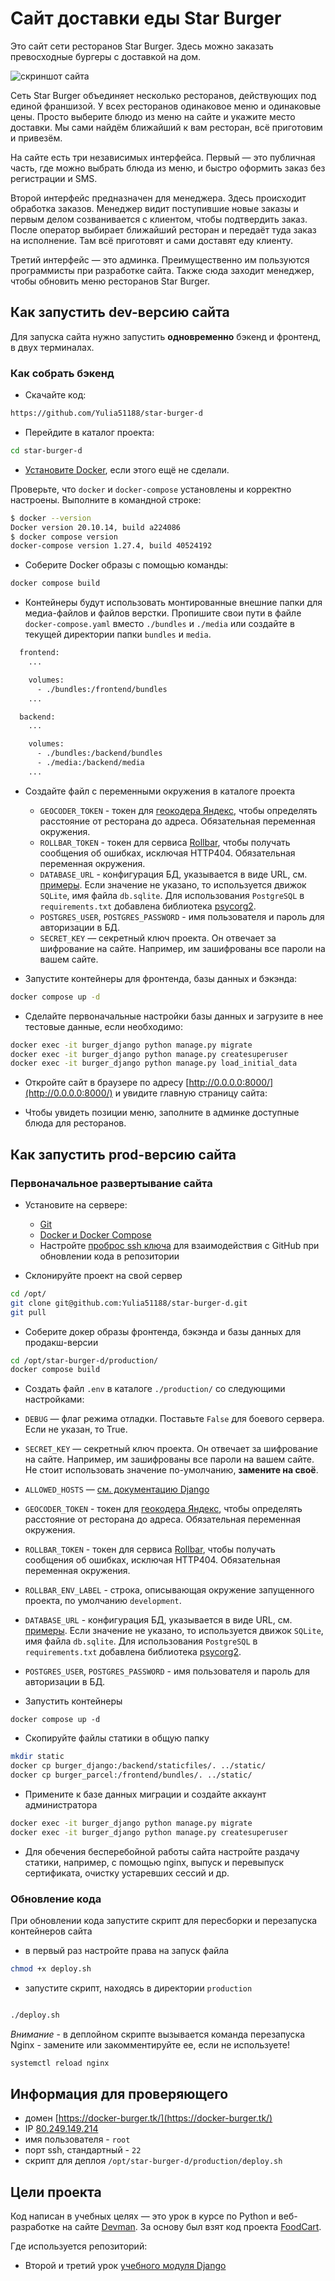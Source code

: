 # Сайт доставки еды Star Burger

Это сайт сети ресторанов Star Burger. Здесь можно заказать превосходные бургеры с доставкой на дом.

![скриншот сайта](https://dvmn.org/filer/canonical/1594651635/686/)


Сеть Star Burger объединяет несколько ресторанов, действующих под единой франшизой. У всех ресторанов одинаковое меню и одинаковые цены. Просто выберите блюдо из меню на сайте и укажите место доставки. Мы сами найдём ближайший к вам ресторан, всё приготовим и привезём.

На сайте есть три независимых интерфейса. Первый — это публичная часть, где можно выбрать блюда из меню, и быстро оформить заказ без регистрации и SMS.

Второй интерфейс предназначен для менеджера. Здесь происходит обработка заказов. Менеджер видит поступившие новые заказы и первым делом созванивается с клиентом, чтобы подтвердить заказ. После оператор выбирает ближайший ресторан и передаёт туда заказ на исполнение. Там всё приготовят и сами доставят еду клиенту.

Третий интерфейс — это админка. Преимущественно им пользуются программисты при разработке сайта. Также сюда заходит менеджер, чтобы обновить меню ресторанов Star Burger.

## Как запустить dev-версию сайта

Для запуска сайта нужно запустить **одновременно** бэкенд и фронтенд, в двух терминалах.

### Как собрать бэкенд

- Скачайте код:
```sh
https://github.com/Yulia51188/star-burger-d
```

- Перейдите в каталог проекта:
```sh
cd star-burger-d
```

- [Установите Docker](https://docs.docker.com/engine/install/), если этого ещё не сделали.

Проверьте, что `docker` и `docker-compose` установлены и корректно настроены. Выполните в командной строке:
```sh
$ docker --version
Docker version 20.10.14, build a224086
$ docker compose version
docker-compose version 1.27.4, build 40524192
```

- Соберите Docker образы с помощью команды:
```sh
docker compose build
```

- Контейнеры будут использовать монтированные внешние папки для медиа-файлов и файлов верстки. Пропишите свои пути в файле `docker-compose.yaml`  вместо `./bundles` и `./media` или создайте в текущей директории папки `bundles` и `media`.

```sh
  frontend:
    ...

    volumes:
      - ./bundles:/frontend/bundles
    ...

  backend:
    ...

    volumes:
      - ./bundles:/backend/bundles
      - ./media:/backend/media
    ...
```

- Создайте файл с переменными окружения в каталоге проекта

  - `GEOCODER_TOKEN` - токен для [геокодера Яндекс](https://developer.tech.yandex.ru/services/), чтобы определять расстояние от ресторана до адреса. Обязательная переменная окружения.
  - `ROLLBAR_TOKEN` - токен для сервиса [Rollbar](https://rollbar.com/), чтобы получать сообщения об ошибках, исключая HTTP404. Обязательная переменная окружения.
  - `DATABASE_URL` - конфигурация БД, указывается в виде URL, см. [примеры](https://github.com/jacobian/dj-database-url#id7). Если значение не указано, то используется движок `SQLite`, имя файла `db.sqlite`. Для использования `PostgreSQL` в `requirements.txt` добавлена библиотека [psycorg2](https://pypi.org/project/psycopg2/).
  - `POSTGRES_USER`, `POSTGRES_PASSWORD` - имя пользователя и пароль для авторизации в БД.
  - `SECRET_KEY` — секретный ключ проекта. Он отвечает за шифрование на сайте. Например, им зашифрованы все пароли на вашем сайте.

- Запустите контейнеры для фронтенда, базы данных и бэкэнда:

```sh
docker compose up -d
```

- Сделайте первоначальные настройки базы данных и загрузите в нее тестовые данные, если необходимо:

```sh
docker exec -it burger_django python manage.py migrate
docker exec -it burger_django python manage.py createsuperuser
docker exec -it burger_django python manage.py load_initial_data
```

- Откройте сайт в браузере по адресу [http://0.0.0.0:8000/](http://0.0.0.0:8000/) и увидите главную страницу сайта:


- Чтобы увидеть позиции меню, заполните в админке доступные блюда для ресторанов.


## Как запустить prod-версию сайта

### Первоначальное развертывание сайта

- Установите на сервере:
    - [Git](https://github.com/git-guides/install-git)
    - [Docker и Docker Compose](https://docs.docker.com/engine/install/)
    - Настройте [проброс ssh ключа](https://docs.github.com/en/developers/overview/using-ssh-agent-forwarding) для взаимодействия с GitHub при обновлении кода  в репозитории

- Склонируйте проект на свой сервер

```sh
cd /opt/
git clone git@github.com:Yulia51188/star-burger-d.git
git pull
```

- Соберите докер образы фронтенда, бэкэнда и базы данных для продакш-версии

```sh
cd /opt/star-burger-d/production/
docker compose build

```

- Создать файл `.env` в каталоге `./production/` со следующими настройками:

- `DEBUG` — флаг режима отладки. Поставьте `False` для боевого сервера. Если не указан, то True.
- `SECRET_KEY` — секретный ключ проекта. Он отвечает за шифрование на сайте. Например, им зашифрованы все пароли на вашем сайте. Не стоит использовать значение по-умолчанию, **замените на своё**.
- `ALLOWED_HOSTS` — [см. документацию Django](https://docs.djangoproject.com/en/3.1/ref/settings/#allowed-hosts)
- `GEOCODER_TOKEN` - токен для [геокодера Яндекс](https://developer.tech.yandex.ru/services/), чтобы определять расстояние от ресторана до адреса. Обязательная переменная окружения.
- `ROLLBAR_TOKEN` - токен для сервиса [Rollbar](https://rollbar.com/), чтобы получать сообщения об ошибках, исключая HTTP404. Обязательная переменная окружения.
- `ROLLBAR_ENV_LABEL` - строка, описывающая окружение запущенного проекта, по умолчанию `development`.
- `DATABASE_URL` - конфигурация БД, указывается в виде URL, см. [примеры](https://github.com/jacobian/dj-database-url#id7). Если значение не указано, то используется движок `SQLite`, имя файла `db.sqlite`. Для использования `PostgreSQL` в `requirements.txt` добавлена библиотека [psycorg2](https://pypi.org/project/psycopg2/).
- `POSTGRES_USER`, `POSTGRES_PASSWORD` - имя пользователя и пароль для авторизации в БД.

- Запустить контейнеры

```
docker compose up -d
```

- Скопируйте файлы статики в общую папку

```sh
mkdir static
docker cp burger_django:/backend/staticfiles/. ../static/
docker cp burger_parcel:/frontend/bundles/. ../static/
```

- Примените к базе данных миграции и создайте аккаунт администратора

```sh
docker exec -it burger_django python manage.py migrate
docker exec -it burger_django python manage.py createsuperuser
```

- Для обечения бесперебойной работы сайта настройте раздачу статики, например, с помощью nginx, выпуск и перевыпуск сертификата, очистку устаревших сессий и др.


### Обновление кода

При обновлении кода запустите скрипт для пересборки и перезапуска контейнеров сайта

- в первый раз настройте права на запуск файла

```sh
chmod +x deploy.sh
```
- запустите скрипт, находясь в директории `production`
```sh

./deploy.sh
````

*Внимание* - в деплойном скрипте вызывается команда перезапуска Nginx - замените или закомментируйте ее, если не используете!
```sh
systemctl reload nginx
```

## Информация для проверяющего

- домен [https://docker-burger.tk/](https://docker-burger.tk/)
- IP [80.249.149.214](https://80.249.149.214/)
- имя пользователя - `root`
- порт ssh, стандартный - `22`
- скрипт для деплоя `/opt/star-burger-d/production/deploy.sh`


## Цели проекта

Код написан в учебных целях — это урок в курсе по Python и веб-разработке на сайте [Devman](https://dvmn.org). За основу был взят код проекта [FoodCart](https://github.com/Saibharath79/FoodCart).

Где используется репозиторий:

- Второй и третий урок [учебного модуля Django](https://dvmn.org/modules/django/)
